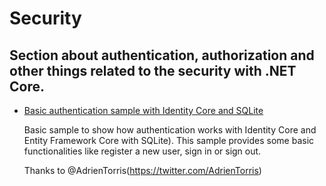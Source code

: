 Security
========

Section about authentication, authorization and other things related to the security with .NET Core.
----------------------------------------------------------------------------------------------------

 * [Basic authentication sample with Identity Core and SQLite](/projects/security/authentication-with-identity)
 
    Basic sample to show how authentication works with Identity Core and Entity Framework Core with SQLite). This sample provides some basic functionalities like register a new user, sign in or sign out.

    Thanks to @AdrienTorris(https://twitter.com/AdrienTorris)